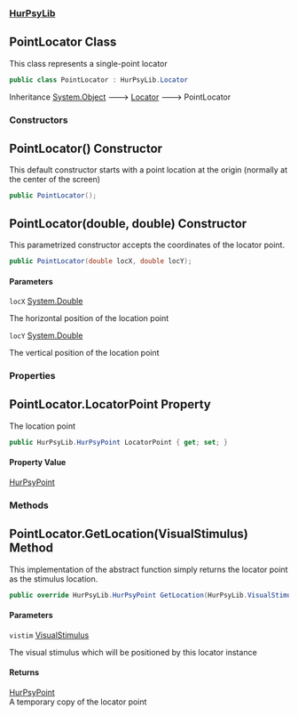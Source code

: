### [HurPsyLib](HurPsyLib.md 'HurPsyLib')

## PointLocator Class

This class represents a single-point locator

```csharp
public class PointLocator : HurPsyLib.Locator
```

Inheritance [System.Object](https://docs.microsoft.com/en-us/dotnet/api/System.Object 'System.Object') &#129106; [Locator](HurPsyLib.Locator.md 'HurPsyLib.Locator') &#129106; PointLocator
### Constructors

<a name='HurPsyLib.PointLocator.PointLocator()'></a>

## PointLocator() Constructor

This default constructor starts with a point location at the origin (normally at the center of the screen)

```csharp
public PointLocator();
```

<a name='HurPsyLib.PointLocator.PointLocator(double,double)'></a>

## PointLocator(double, double) Constructor

This parametrized constructor accepts the coordinates of the locator point.

```csharp
public PointLocator(double locX, double locY);
```
#### Parameters

<a name='HurPsyLib.PointLocator.PointLocator(double,double).locX'></a>

`locX` [System.Double](https://docs.microsoft.com/en-us/dotnet/api/System.Double 'System.Double')

The horizontal position of the location point

<a name='HurPsyLib.PointLocator.PointLocator(double,double).locY'></a>

`locY` [System.Double](https://docs.microsoft.com/en-us/dotnet/api/System.Double 'System.Double')

The vertical position of the location point
### Properties

<a name='HurPsyLib.PointLocator.LocatorPoint'></a>

## PointLocator.LocatorPoint Property

The location point

```csharp
public HurPsyLib.HurPsyPoint LocatorPoint { get; set; }
```

#### Property Value
[HurPsyPoint](HurPsyLib.HurPsyPoint.md 'HurPsyLib.HurPsyPoint')
### Methods

<a name='HurPsyLib.PointLocator.GetLocation(HurPsyLib.VisualStimulus)'></a>

## PointLocator.GetLocation(VisualStimulus) Method

This implementation of the abstract function simply returns the locator point as the stimulus location.

```csharp
public override HurPsyLib.HurPsyPoint GetLocation(HurPsyLib.VisualStimulus? vistim=null);
```
#### Parameters

<a name='HurPsyLib.PointLocator.GetLocation(HurPsyLib.VisualStimulus).vistim'></a>

`vistim` [VisualStimulus](HurPsyLib.VisualStimulus.md 'HurPsyLib.VisualStimulus')

The visual stimulus which will be positioned by this locator instance

#### Returns
[HurPsyPoint](HurPsyLib.HurPsyPoint.md 'HurPsyLib.HurPsyPoint')  
A temporary copy of the locator point